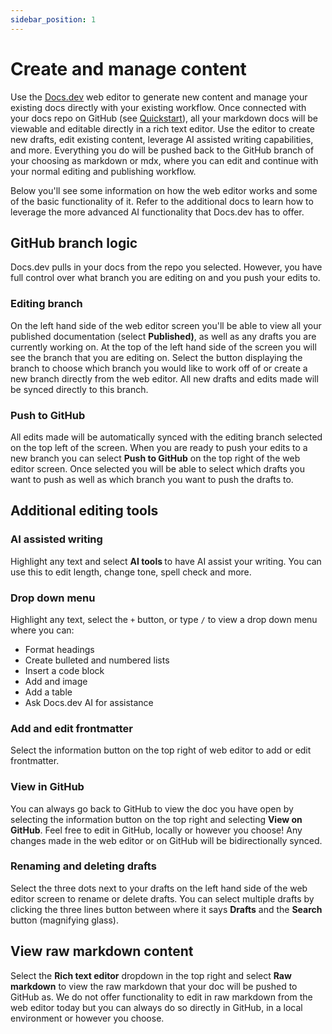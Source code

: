 ```yaml
---
sidebar_position: 1
---
```


# Create and manage content
Use the [Docs.dev](http://Docs.dev) web editor to generate new content and manage your existing docs directly with your existing workflow. Once connected with your docs repo on GitHub (see [Quickstart](https://learn.docs.dev/docs/Quickstart)), all your markdown docs will be viewable and editable directly in a rich text editor. Use the editor to create new drafts, edit existing content, leverage AI assisted writing capabilities, and more. Everything you do will be pushed back to the GitHub branch of your choosing as markdown or mdx, where you can edit and continue with your normal editing and publishing workflow.

Below you'll see some information on how the web editor works and some of the basic functionality of it. Refer to the additional docs to learn how to leverage the more advanced AI functionality that Docs.dev has to offer.

## GitHub branch logic
Docs.dev pulls in your docs from the repo you selected. However, you have full control over what branch you are editing on and you push your edits to.

### Editing branch

On the left hand side of the web editor screen you'll be able to view all your published documentation (select **Published)**, as well as any drafts you are currently working on. At the top of the left hand side of the screen you will see the branch that you are editing on. Select the button displaying the branch to choose which branch you would like to work off of or create a new branch directly from the web editor. All new drafts and edits made will be synced directly to this branch.

### Push to GitHub

All edits made will be automatically synced with the editing branch selected on the top left of the screen. When you are ready to push your edits to a new branch you can select **Push to GitHub** on the top right of the web editor screen. Once selected you will be able to select which drafts you want to push as well as which branch you want to push the drafts to.

## Additional editing tools

### AI assisted writing
Highlight any text and select **AI tools&#x20;**&#x74;o have AI assist your writing. You can use this to edit length, change tone, spell check and more.

### Drop down menu
Highlight any text, select the `+` button, or type `/` to view a drop down menu where you can:

  * Format headings
  * Create bulleted and numbered lists
  * Insert a code block
  * Add and image
  * Add a table
  * Ask Docs.dev AI for assistance

### Add and edit frontmatter
Select the information button on the top right of web editor to add or edit frontmatter.

### View in GitHub
You can always go back to GitHub to view the doc you have open by selecting the information button on the top right and selecting **View on GitHub**. Feel free to edit in GitHub, locally or however you choose! Any changes made in the web editor or on GitHub will be bidirectionally synced.

### Renaming and deleting drafts
Select the three dots next to your drafts on the left hand side of the web editor screen to rename or delete drafts. You can select multiple drafts by clicking the three lines button between where it says **Drafts** and the **Search** button (magnifying glass).

## View raw markdown content
Select the **Rich text editor** dropdown in the top right and select **Raw markdown** to view the raw markdown that your doc will be pushed to GitHub as. We do not offer functionality to edit in raw markdown from the web editor today but you can always do so directly in GitHub, in a local environment or however you choose.
